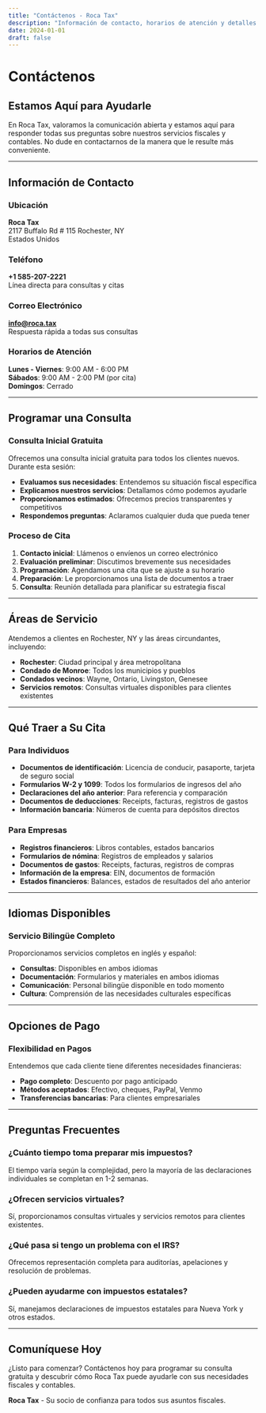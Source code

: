 ```yaml
---
title: "Contáctenos - Roca Tax"
description: "Información de contacto, horarios de atención y detalles de consulta para Roca Tax."
date: 2024-01-01
draft: false
---
```


# Contáctenos

## Estamos Aquí para Ayudarle

En Roca Tax, valoramos la comunicación abierta y estamos aquí para responder todas sus preguntas sobre nuestros servicios fiscales y contables. No dude en contactarnos de la manera que le resulte más conveniente.

---

## Información de Contacto

### Ubicación
**Roca Tax**  
2117 Buffalo Rd # 115 Rochester, NY  
Estados Unidos

### Teléfono
**+1 585-207-2221**  
Línea directa para consultas y citas

### Correo Electrónico
**info@roca.tax**  
Respuesta rápida a todas sus consultas

### Horarios de Atención
**Lunes - Viernes**: 9:00 AM - 6:00 PM  
**Sábados**: 9:00 AM - 2:00 PM (por cita)  
**Domingos**: Cerrado

---

## Programar una Consulta

### Consulta Inicial Gratuita
Ofrecemos una consulta inicial gratuita para todos los clientes nuevos. Durante esta sesión:

- **Evaluamos sus necesidades**: Entendemos su situación fiscal específica
- **Explicamos nuestros servicios**: Detallamos cómo podemos ayudarle
- **Proporcionamos estimados**: Ofrecemos precios transparentes y competitivos
- **Respondemos preguntas**: Aclaramos cualquier duda que pueda tener

### Proceso de Cita
1. **Contacto inicial**: Llámenos o envíenos un correo electrónico
2. **Evaluación preliminar**: Discutimos brevemente sus necesidades
3. **Programación**: Agendamos una cita que se ajuste a su horario
4. **Preparación**: Le proporcionamos una lista de documentos a traer
5. **Consulta**: Reunión detallada para planificar su estrategia fiscal

---

## Áreas de Servicio

Atendemos a clientes en Rochester, NY y las áreas circundantes, incluyendo:

- **Rochester**: Ciudad principal y área metropolitana
- **Condado de Monroe**: Todos los municipios y pueblos
- **Condados vecinos**: Wayne, Ontario, Livingston, Genesee
- **Servicios remotos**: Consultas virtuales disponibles para clientes existentes

---

## Qué Traer a Su Cita

### Para Individuos
- **Documentos de identificación**: Licencia de conducir, pasaporte, tarjeta de seguro social
- **Formularios W-2 y 1099**: Todos los formularios de ingresos del año
- **Declaraciones del año anterior**: Para referencia y comparación
- **Documentos de deducciones**: Receipts, facturas, registros de gastos
- **Información bancaria**: Números de cuenta para depósitos directos

### Para Empresas
- **Registros financieros**: Libros contables, estados bancarios
- **Formularios de nómina**: Registros de empleados y salarios
- **Documentos de gastos**: Receipts, facturas, registros de compras
- **Información de la empresa**: EIN, documentos de formación
- **Estados financieros**: Balances, estados de resultados del año anterior

---

## Idiomas Disponibles

### Servicio Bilingüe Completo
Proporcionamos servicios completos en inglés y español:

- **Consultas**: Disponibles en ambos idiomas
- **Documentación**: Formularios y materiales en ambos idiomas
- **Comunicación**: Personal bilingüe disponible en todo momento
- **Cultura**: Comprensión de las necesidades culturales específicas

---

## Opciones de Pago

### Flexibilidad en Pagos
Entendemos que cada cliente tiene diferentes necesidades financieras:

- **Pago completo**: Descuento por pago anticipado
- **Métodos aceptados**: Efectivo, cheques, PayPal, Venmo
- **Transferencias bancarias**: Para clientes empresariales

---

## Preguntas Frecuentes

### ¿Cuánto tiempo toma preparar mis impuestos?
El tiempo varía según la complejidad, pero la mayoría de las declaraciones individuales se completan en 1-2 semanas.

### ¿Ofrecen servicios virtuales?
Sí, proporcionamos consultas virtuales y servicios remotos para clientes existentes.

### ¿Qué pasa si tengo un problema con el IRS?
Ofrecemos representación completa para auditorías, apelaciones y resolución de problemas.

### ¿Pueden ayudarme con impuestos estatales?
Sí, manejamos declaraciones de impuestos estatales para Nueva York y otros estados.

---

## Comuníquese Hoy

¿Listo para comenzar? Contáctenos hoy para programar su consulta gratuita y descubrir cómo Roca Tax puede ayudarle con sus necesidades fiscales y contables.

**Roca Tax** - Su socio de confianza para todos sus asuntos fiscales. 
